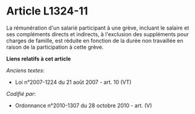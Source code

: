 # Article L1324-11

La rémunération d'un salarié participant à une grève, incluant le salaire et ses compléments directs et indirects, à
l'exclusion des suppléments pour charges de famille, est réduite en fonction de la durée non travaillée en raison de la
participation à cette grève.

**Liens relatifs à cet article**

_Anciens textes_:

  - Loi n°2007-1224 du 21 août 2007 - art. 10 (VT)

_Codifié par_:

  - Ordonnance n°2010-1307 du 28 octobre 2010 - art. (V)
